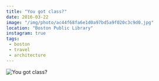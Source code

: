 ```yaml
---
title: "You got class?"
date: 2016-03-22
image: "/img/photo/ac44f68fa6e1d0a97bd5a9f020c3c9d0.jpg"
location: "Boston Public Library"
instagram: true
tags:
 - boston
 - travel
 - architecture
---
```


![You got class?](/img/photo/ac44f68fa6e1d0a97bd5a9f020c3c9d0.jpg)
